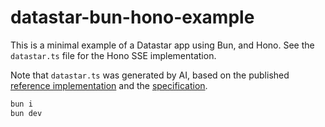 # datastar-bun-hono-example

This is a minimal example of a Datastar app using Bun, and Hono. See the
`datastar.ts` file for the Hono SSE implementation.

Note that `datastar.ts` was generated by AI, based on the published
[reference implementation](https://github.com/starfederation/datastar/tree/main/sdk/typescript/src)
and the [specification](https://github.com/starfederation/datastar/tree/main/sdk).

```bash
bun i
bun dev
```
